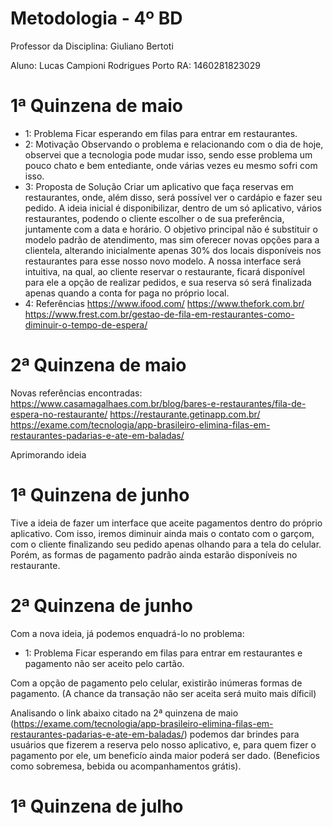 # Metodologia - 4º BD

 

Professor da Disciplina: Giuliano Bertoti 

 

Aluno: Lucas Campioni Rodrigues Porto RA: 1460281823029

 

# 1ª Quinzena de maio

 - 1: Problema
 Ficar esperando em filas para entrar em restaurantes.
 - 2: Motivação
 Observando o problema e relacionando com o dia de hoje, observei que a tecnologia pode mudar isso, sendo esse problema um pouco chato e bem entediante, onde várias vezes eu mesmo sofri com isso.
 - 3: Proposta de Solução
 Criar um aplicativo que faça reservas em restaurantes, onde, além disso, será possível ver o cardápio e fazer seu pedido. A ideia inicial é disponibilizar, dentro de um só aplicativo, vários restaurantes, podendo o cliente escolher o de sua preferência, juntamente com a data e horário. O objetivo principal não é substituir o modelo padrão de atendimento, mas sim oferecer novas opções para a clientela, alterando inicialmente apenas 30% dos locais disponíveis nos restaurantes para esse nosso novo modelo. A nossa interface será intuitiva, na qual, ao cliente reservar o restaurante, ficará disponível para ele a opção de realizar pedidos, e sua reserva só será finalizada apenas quando a conta for paga no próprio local.
 - 4: Referências
https://www.ifood.com/
https://www.thefork.com.br/
https://www.frest.com.br/gestao-de-fila-em-restaurantes-como-diminuir-o-tempo-de-espera/

# 2ª Quinzena de maio

 Novas referências encontradas:
 https://www.casamagalhaes.com.br/blog/bares-e-restaurantes/fila-de-espera-no-restaurante/
 https://restaurante.getinapp.com.br/
 https://exame.com/tecnologia/app-brasileiro-elimina-filas-em-restaurantes-padarias-e-ate-em-baladas/

Aprimorando ideia

# 1ª Quinzena de junho

Tive a ideia de fazer um interface que aceite pagamentos dentro do próprio aplicativo. Com isso, iremos diminuir ainda mais o contato com o garçom, com o cliente finalizando seu pedido apenas olhando para a tela do celular. Porém, as formas de pagamento padrão ainda estarão disponíveis no restaurante.

 
# 2ª Quinzena de junho

Com a nova ideia, já podemos enquadrá-lo no problema:
 - 1: Problema
 Ficar esperando em filas para entrar em restaurantes e pagamento não ser aceito pelo cartão.
 
 Com a opção de pagamento pelo celular, existirão inúmeras formas de pagamento. (A chance da transação não ser aceita será muito mais díficil)
 
 Analisando o link abaixo citado na 2ª quinzena de maio (https://exame.com/tecnologia/app-brasileiro-elimina-filas-em-restaurantes-padarias-e-ate-em-baladas/) podemos dar brindes para usuários que fizerem a reserva pelo nosso aplicativo, e, para quem fizer o pagamento por ele, um beneficío ainda maior poderá ser dado. (Beneficios como sobremesa, bebida ou acompanhamentos grátis).


# 1ª Quinzena de julho
